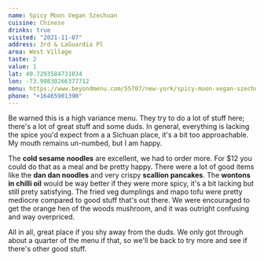 ```yaml
---
name: Spicy Moon Vegan Szechuan
cuisine: Chinese
drinks: true
visited: "2021-11-07"
address: 3rd & LaGuardia Pl
area: West Village
taste: 2
value: 1
lat: 40.7293584731034
lon: -73.99830266377712
menu: https://www.beyondmenu.com/55707/new-york/spicy-moon-vegan-szechuan-new-york-10012.aspx
phone: "+16465901390"
---
```


Be warned this is a high variance menu. They try to do a lot of stuff here; there's a lot of great stuff and some duds. In general, everything is lacking the spice you'd expect from a a Sichuan place, it's a bit too approachable. My mouth remains un-numbed, but I am happy.

The **cold sesame noodles** are excellent, we had to order more. For $12 you could do that as a meal and be pretty happy. There were a lot of good items like the **dan dan noodles** and very crispy **scallion pancakes**. The **wontons in chilli oil** would be way better if they were more spicy, it's a bit lacking but still prety satisfying. The fried veg dumplings and mapo tofu were pretty mediocre compared to good stuff that's out there. We were encouraged to get the orange hen of the woods mushroom, and it was outright confusing and way overpriced.

All in all, great place if you shy away from the duds. We only got through about a quarter of the menu if that, so we'll be back to try more and see if there's other good stuff.
